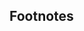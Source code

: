 ## Footnotes
[^1]: That is, users that just want a functioning PC, they are not software developers, programmers, or otherwise advanced users.
[^2]: That is, you pay nothing to obtain them legally.
